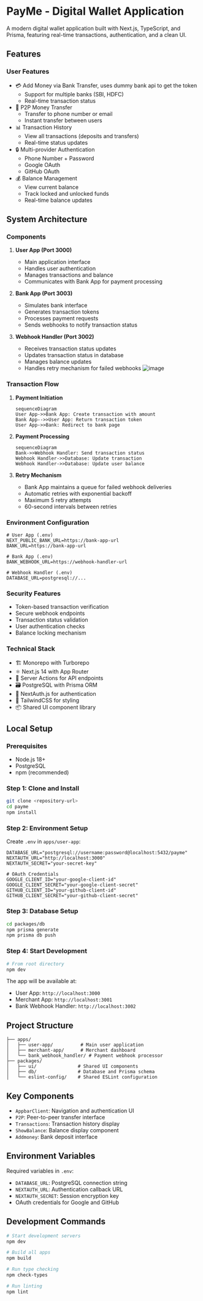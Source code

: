 # PayMe - Digital Wallet Application

A modern digital wallet application built with Next.js, TypeScript, and Prisma, featuring real-time transactions, authentication, and a clean UI.

## Features

### User Features
- 💳 Add Money via Bank Transfer, uses dummy bank api to get the token
  - Support for multiple banks (SBI, HDFC)
  - Real-time transaction status
- 💸 P2P Money Transfer
  - Transfer to phone number or email
  - Instant transfer between users
- 📊 Transaction History
  - View all transactions (deposits and transfers)
  - Real-time status updates
- 🔒 Multi-provider Authentication
  - Phone Number + Password
  - Google OAuth
  - GitHub OAuth
- 💰 Balance Management
  - View current balance
  - Track locked and unlocked funds
  - Real-time balance updates

## System Architecture

### Components
1. **User App (Port 3000)**
   - Main application interface
   - Handles user authentication
   - Manages transactions and balance
   - Communicates with Bank App for payment processing

2. **Bank App (Port 3003)**
   - Simulates bank interface
   - Generates transaction tokens
   - Processes payment requests
   - Sends webhooks to notify transaction status

3. **Webhook Handler (Port 3002)**
   - Receives transaction status updates
   - Updates transaction status in database
   - Manages balance updates
   - Handles retry mechanism for failed webhooks
![image](https://github.com/user-attachments/assets/7520430e-5618-4464-9b40-96370266e0b9)


### Transaction Flow
1. **Payment Initiation**
   ```mermaid
   sequenceDiagram
   User App->>Bank App: Create transaction with amount
   Bank App-->>User App: Return transaction token
   User App->>Bank: Redirect to bank page
   ```

2. **Payment Processing**
   ```mermaid
   sequenceDiagram
   Bank->>Webhook Handler: Send transaction status
   Webhook Handler->>Database: Update transaction
   Webhook Handler->>Database: Update user balance
   ```

3. **Retry Mechanism**
   - Bank App maintains a queue for failed webhook deliveries
   - Automatic retries with exponential backoff
   - Maximum 5 retry attempts
   - 60-second intervals between retries

### Environment Configuration
```env
# User App (.env)
NEXT_PUBLIC_BANK_URL=https://bank-app-url
BANK_URL=https://bank-app-url

# Bank App (.env)
BANK_WEBHOOK_URL=https://webhook-handler-url

# Webhook Handler (.env)
DATABASE_URL=postgresql://...
```

### Security Features
- Token-based transaction verification
- Secure webhook endpoints
- Transaction status validation
- User authentication checks
- Balance locking mechanism


### Technical Stack
- 🏗️ Monorepo with Turborepo
- ⚛️ Next.js 14 with App Router
- 🔄 Server Actions for API endpoints
- 🗃️ PostgreSQL with Prisma ORM
- 🔑 NextAuth.js for authentication
- 🎨 TailwindCSS for styling
- 📦 Shared UI component library

## Local Setup

### Prerequisites
- Node.js 18+
- PostgreSQL
- npm (recommended)

### Step 1: Clone and Install
```bash
git clone <repository-url>
cd payme
npm install
```

### Step 2: Environment Setup
Create `.env` in `apps/user-app`:
```env
DATABASE_URL="postgresql://username:password@localhost:5432/payme"
NEXTAUTH_URL="http://localhost:3000"
NEXTAUTH_SECRET="your-secret-key"

# OAuth Credentials
GOOGLE_CLIENT_ID="your-google-client-id"
GOOGLE_CLIENT_SECRET="your-google-client-secret"
GITHUB_CLIENT_ID="your-github-client-id"
GITHUB_CLIENT_SECRET="your-github-client-secret"
```

### Step 3: Database Setup
```bash
cd packages/db
npm prisma generate
npm prisma db push
```

### Step 4: Start Development
```bash
# From root directory
npm dev
```

The app will be available at:
- User App: `http://localhost:3000`
- Merchant App: `http://localhost:3001`
- Bank Webhook Handler: `http://localhost:3002`

## Project Structure
```
├── apps/
│   ├── user-app/          # Main user application
│   ├── merchant-app/      # Merchant dashboard
│   └── bank_webhook_handler/ # Payment webhook processor
├── packages/
│   ├── ui/               # Shared UI components
│   ├── db/               # Database and Prisma schema
│   └── eslint-config/    # Shared ESLint configuration
```

## Key Components
- `AppbarClient`: Navigation and authentication UI
- `P2P`: Peer-to-peer transfer interface
- `Transactions`: Transaction history display
- `ShowBalance`: Balance display component
- `Addmoney`: Bank deposit interface

## Environment Variables
Required variables in `.env`:
- `DATABASE_URL`: PostgreSQL connection string
- `NEXTAUTH_URL`: Authentication callback URL
- `NEXTAUTH_SECRET`: Session encryption key
- OAuth credentials for Google and GitHub

## Development Commands
```bash
# Start development servers
npm dev

# Build all apps
npm build

# Run type checking
npm check-types

# Run linting
npm lint
```



